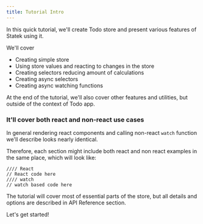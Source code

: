 ```yaml
---
title: Tutorial Intro
---
```


In this quick tutorial, we'll create Todo store and present various features of Statek using it.

We'll cover

- Creating simple store
- Using store values and reacting to changes in the store
- Creating selectors reducing amount of calculations
- Creating async selectors
- Creating async watching functions

At the end of the tutorial, we'll also cover other features and utilities, but outside of the context of Todo app.

### It'll cover both react and non-react use cases

In general rendering react components and calling non-react `watch` function we'll describe looks nearly identical.

Therefore, each section might include both react and non react examples in the same place, which will look like:

```tsx examples
//// React
// React code here
//// watch
// watch based code here
```

The tutorial will cover most of essential parts of the store, but all details and options are described in API Reference section.

Let's get started!
